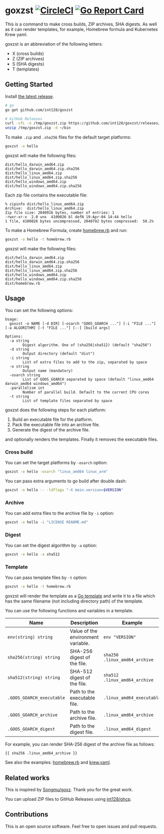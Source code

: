 # goxzst [![CircleCI](https://circleci.com/gh/int128/goxzst.svg?style=shield)](https://circleci.com/gh/int128/goxzst) [![Go Report Card](https://goreportcard.com/badge/github.com/int128/goxzst)](https://goreportcard.com/report/github.com/int128/goxzst)

This is a command to make cross builds, ZIP archives, SHA digests.
As well as it can render templates, for example, Homebrew formula and Kubernetes Krew yaml.

goxzst is an abbreviation of the following letters:

- X (cross builds)
- Z (ZIP archives)
- S (SHA digests)
- T (templates)


## Getting Started

Install [the latest release](https://github.com/int128/goxzst/releases).

```sh
# go
go get github.com/int128/goxzst

# GitHub Releases
curl -sfL -o /tmp/goxzst.zip https://github.com/int128/goxzst/releases/download/v1.1.0/goxzst_linux_amd64.zip
unzip /tmp/goxzst.zip -d ~/bin
```

To make `.zip` and `.sha256` files for the default target platforms:

```sh
goxzst -o hello
```

goxzst will make the following files:

```
dist/hello_darwin_amd64.zip
dist/hello_darwin_amd64.zip.sha256
dist/hello_linux_amd64.zip
dist/hello_linux_amd64.zip.sha256
dist/hello_windows_amd64.zip
dist/hello_windows_amd64.zip.sha256
```

Each zip file contains the executable file:

```
% zipinfo dist/hello_linux_amd64.zip
Archive:  dist/hello_linux_amd64.zip
Zip file size: 2040916 bytes, number of entries: 1
-rwxr-xr-x  2.0 unx  4100026 bl defN 19-Apr-04 14:44 hello
1 file, 4100026 bytes uncompressed, 2040792 bytes compressed:  50.2%
```

To make a Homebrew Formula, create [homebrew.rb](usecases/rendertemplate/testdata/homebrew.rb) and run:

```sh
goxzst -o hello -t homebrew.rb
```

goxzst will make the following files:

```
dist/hello_darwin_amd64.zip
dist/hello_darwin_amd64.zip.sha256
dist/hello_linux_amd64.zip
dist/hello_linux_amd64.zip.sha256
dist/hello_windows_amd64.zip
dist/hello_windows_amd64.zip.sha256
dist/homebrew.rb
```


## Usage

You can set the following options:

```
Usage:
  goxzst -o NAME [-d DIR] [-osarch "GOOS_GOARCH ..."] [-i "FILE ..."] [-a ALGORITHM] [-t "FILE ..."] [--] [build args]

Options:
  -a string
    	Digest algorithm. One of (sha256|sha512) (default "sha256")
  -d string
    	Output directory (default "dist")
  -i string
    	List of extra files to add to the zip, separated by space
  -o string
    	Output name (mandatory)
  -osarch string
    	List of GOOS_GOARCH separated by space (default "linux_amd64 darwin_amd64 windows_amd64")
  -parallelism int
    	Number of parallel build. Default to the current CPU cores
  -t string
    	List of template files separated by space
```

goxzst does the following steps for each platform:

1. Build an executable file for the platform.
1. Pack the executable file into an archive file.
1. Generate the digest of the archive file.

and optionally renders the templates.
Finally it removes the executable files.

### Cross build

You can set the target platforms by `-osarch` option:

```sh
goxzst -o hello -osarch "linux_amd64 linux_arm"
```

You can pass extra arguments to go build after double dash:

```sh
goxzst -o hello -- -ldflags "-X main.version=$VERSION"
```

### Archive

You can add extra files to the archive file by `-i` option:

```sh
goxzst -o hello -i "LICENSE README.md"
```

### Digest

You can set the digest algorithm by `-a` option:

```sh
goxzst -o hello -a sha512
```

### Template

You can pass template files by `-t` option:

```sh
goxzst -o hello -t homebrew.rb
```

goxzst will render the template as a [Go template](https://golang.org/pkg/text/template/)
and write it to a file which has the same filename (not including directory path) of the template.

You can use the following functions and variables in a template.

Name | Description | Example
-----|-------------|--------
`env(string) string`        | Value of the environment variable. | `env "VERSION"`
`sha256(string) string`     | SHA-256 digest of the file.        | `sha256 .linux_amd64_archive`
`sha512(string) string`     | SHA-512 digest of the file.        | `sha512 .linux_amd64_archive`
`.GOOS_GOARCH_executable`   | Path to the executable file.       | `.linux_amd64_executable`
`.GOOS_GOARCH_archive`      | Path to the archive file.          | `.linux_amd64_archive`
`.GOOS_GOARCH_digest`       | Path to the digest file.           | `.linux_amd64_digest`

For example, you can render SHA-256 digest of the archive file as follows:

```gotemplate
{{ sha256 .linux_amd64_archive }}
```

See also the examples: [homebrew.rb](usecases/rendertemplate/testdata/homebrew.rb) and [krew.yaml](usecases/rendertemplate/testdata/krew.yaml).


## Related works

This is inspired by [Songmu/goxz](https://github.com/Songmu/goxz).
Thank you for the great work.

You can upload ZIP files to GitHub Releases using [int128/ghcp](https://github.com/int128/ghcp).


## Contributions

This is an open source software.
Feel free to open issues and pull requests.
